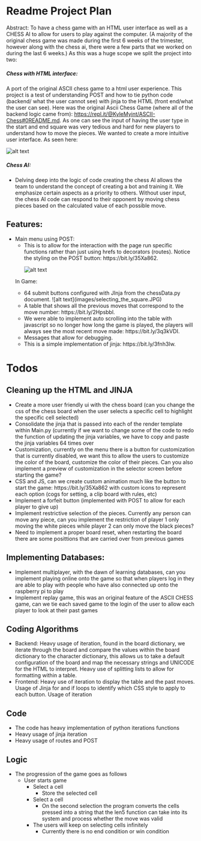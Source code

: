 # Readme Project Plan

Abstract: 
To have a chess game with an HTML user interface as well as a CHESS AI to allow for users to play against the computer. (A majority of the original chess game was made during the first 6 weeks of the trimester, however along with the chess ai, there were a few parts that we worked on during the last 6 weeks.)
As this was a huge scope we split the project into two:


##### Chess with HTML interface:
A port of the original ASCII chess game to a html user experience. This project is a test of understanding POST and how to tie python code (backend/ what the user cannot see) with jinja to the HTML (front end/what the user can see). Here was the original Ascii Chess Game (where all of the backend logic came from): https://repl.it/@KyleMyint/ASCII-Chess#0README.md. As one can see the input of having the user type in the start and end square was very tedious and hard for new players to understand how to move the pieces. We wanted to create a more intuitive user interface. As seen here:

![alt text](https://media.giphy.com/media/FcJwsBki2EXFwsX1VF/giphy.gif)




##### Chess AI: 
<ul>
<li>Delving deep into the logic of code creating the chess AI allows the team to understand the concept of creating a bot and training it. We emphasize certain aspects as a priority to others. Without user input, the chess AI code can respond to their opponent by moving chess pieces based on the calculated value of each possible move. 
</ul>

## Features: 
<ul>
<li>Main menu using POST:
<ul>
<li>This is to allow for the interaction with the page run specific functions rather than just using hrefs to decorators (routes). 
Notice the styling on the POST button: https://bit.ly/35Xa862.
   
![alt text](https://media.giphy.com/media/JIMV6VbzbMqTDqhHhr/giphy.gif)

</ul>
</ul>
<ul>In Game: 
<ul>
<li>64 submit buttons configured with JInja from the chessData.py document. ![alt text](images/selecting_the_square.JPG)
<li>A table that shows all the previous moves that correspond to the move number: https://bit.ly/2Hpsbbl.
<li>We were able to implement auto scrolling into the table with javascript so no longer how long the game is played, the players will always see the most recent move made: https://bit.ly/3q3kVDI.
<li>Messages that allow for debugging.
<li>This is a simple implementation of jinja: https://bit.ly/3fnh3Iw.
</ul>
</ul>

# Todos
## Cleaning up the HTML and JINJA
<ul>
<li>Create a more user friendly ui with the chess board (can you change the css of the chess board when the user selects a specific cell to highlight the specific cell selected)</li>
<li>Consolidate the jinja that is passed into each of the render template within Main.py (currently if we want to change some of the code to redo the function of updating the jinja variables, we have to copy and paste the jinja variables 64 times over</li>
<li>Customization, currently on the menu there is a button for customization that is currently disabled, we want this to allow the users to customize the color of the board, customize the color of their pieces. Can you also implement a preview of customization in the selector screen before starting the game?</li>
<li>CSS and JS, can we create custom animation much like the button to start the game: https://bit.ly/35Xa862 with custom icons to represent each option (cogs for setting, a clip board with rules, etc)</li>
<li>Implement a forfeit button (implemented with POST to allow for each player to give up)</li>
<li>Implement restrictive selection of the pieces. Currently any person can move any piece, can you implement the restriction of player 1 only moving the white pieces while player 2 can only move the black pieces?</li>
<li>Need to implement a proper board reset, when restarting the board there are some posittions that are carried over from previous games</li>
</ul>

## Implementing Databases:
<ul>
<li>Implement multiplayer, with the dawn of learning databases, can you implement playing online onto the game so that when players log in they are able to play with people who have also connected up onto the raspberry pi to play</li>
<li>Implement replay game, this was an original feature of the ASCII CHESS game, can we tie each saved game to the login of the user to allow each player to look at their past games</li>
</ul>

## Coding Algorithms 
<ul>
<li>Backend: Heavy usage of iteration, found in the board dictionary, we iterate through the board and compare the values within the board dictionary to the character dictionary, this allows us to take a default configuration of the board and map the necessary strings and UNICODE for the HTML to interpret. Heavy use of splitting lists to allow for formatting within a table. </li>
<li>Frontend: Heavy use of iteration to display the table and the past moves. Usage of Jinja for and if loops to identify which CSS style to apply to each button. Usage of iteration </li>
</ul>

## Code
<ul>
<li> The code has heavy implementation of python iterations functions</li>
<li> Heavy usage of jinja iteration </li>
<li> Heavy usage of routes and POST </li>
</ul>

## Logic
* The progression of the game goes as follows
    * User starts game
        * Select a cell
            * Store the selected cell
        * Select a cell
            * On the second selection the program converts the cells pressed into a string that the len5 function can take into its system and process whether the move was valid
        * The users will keep on selecting cells infinitely
            * Currently there is no end condition or win condition
            


